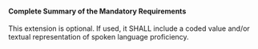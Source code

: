 #### Complete Summary of the Mandatory Requirements

This extension is optional. If used, it SHALL include a coded value and/or textual representation of spoken language proficiency.